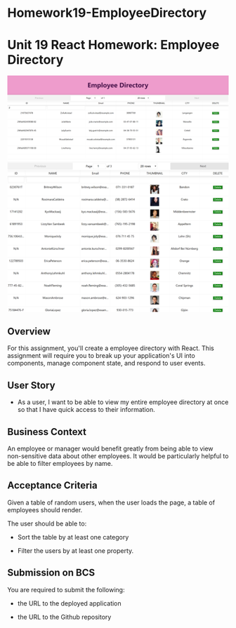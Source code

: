 # Homework19-EmployeeDirectory

# Unit 19 React Homework: Employee Directory

<img src="screenshot/20200207_174410.png">


<img src="screenshot/20200207_165541.png">


## Overview

For this assignment, you'll create a employee directory with React. This assignment will require you to break up your application's UI into components, manage component state, and respond to user events.

## User Story

* As a user, I want to be able to view my entire employee directory at once so that I have quick access to their information.

## Business Context

An employee or manager would benefit greatly from being able to view non-sensitive data about other employees. It would be particularly helpful to be able to filter employees by name.

## Acceptance Criteria

Given a table of random users, when the user loads the page, a table of employees should render. 

The user should be able to:

  * Sort the table by at least one category

  * Filter the users by at least one property.


## Submission on BCS

You are required to submit the following:

* the URL to the deployed application

* the URL to the Github repository


